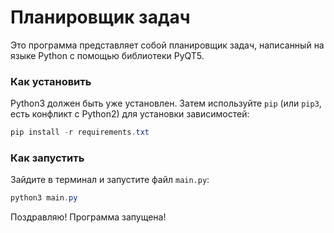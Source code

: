 # Планировщик задач
Это программа представляет собой планировщик задач, написанный на языке Python с помощью библиотеки PyQT5.

### Как установить
Python3 должен быть уже установлен. 
Затем используйте `pip` (или `pip3`, есть конфликт с Python2) для установки зависимостей:
```powershell
pip install -r requirements.txt
```


### Как запустить

Зайдите в терминал и запустите файл `main.py`:
```powershell
python3 main.py
```

Поздравляю! Программа запущена!
